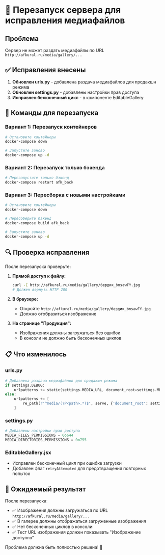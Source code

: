# 🔄 Перезапуск сервера для исправления медиафайлов

## Проблема
Сервер не может раздать медиафайлы по URL `http://afkural.ru/media/gallery/...`

## ✅ Исправления внесены

1. **Обновлен urls.py** - добавлена раздача медиафайлов для продакшн режима
2. **Обновлен settings.py** - добавлены настройки прав доступа
3. **Исправлен бесконечный цикл** - в компоненте EditableGallery

## 🚀 Команды для перезапуска

### Вариант 1: Перезапуск контейнеров
```bash
# Остановите контейнеры
docker-compose down

# Запустите заново
docker-compose up -d
```

### Вариант 2: Перезапуск только бэкенда
```bash
# Перезапустите только бэкенд
docker-compose restart afk_back
```

### Вариант 3: Пересборка с новыми настройками
```bash
# Остановите контейнеры
docker-compose down

# Пересоберите бэкенд
docker-compose build afk_back

# Запустите заново
docker-compose up -d
```

## 🔍 Проверка исправления

После перезапуска проверьте:

1. **Прямой доступ к файлу:**
   ```bash
   curl -I http://afkural.ru/media/gallery/бердик_bnsawFY.jpg
   # Должен вернуть HTTP 200
   ```

2. **В браузере:**
   - Откройте `http://afkural.ru/media/gallery/бердик_bnsawFY.jpg`
   - Должно отобразиться изображение

3. **На странице "Продукция":**
   - Изображения должны загружаться без ошибок
   - В консоли не должно быть бесконечных циклов

## 📋 Что изменилось

### urls.py
```python
# Добавлена раздача медиафайлов для продакшн режима
if settings.DEBUG:
    urlpatterns += static(settings.MEDIA_URL, document_root=settings.MEDIA_ROOT)
else:
    urlpatterns += [
        re_path(r'^media/(?P<path>.*)$', serve, {'document_root': settings.MEDIA_ROOT}),
    ]
```

### settings.py
```python
# Добавлены настройки прав доступа
MEDIA_FILES_PERMISSIONS = 0o644
MEDIA_DIRECTORIES_PERMISSIONS = 0o755
```

### EditableGallery.jsx
- Исправлен бесконечный цикл при ошибке загрузки
- Добавлен флаг `retryAttempted` для предотвращения повторных попыток

## 🎯 Ожидаемый результат

После перезапуска:
- ✅ Изображения должны загружаться по URL `http://afkural.ru/media/gallery/...`
- ✅ В галерее должны отображаться загруженные изображения
- ✅ Нет бесконечных циклов в консоли
- ✅ Тест URL изображения должен показывать "Изображение доступно"

Проблема должна быть полностью решена! 🎉
